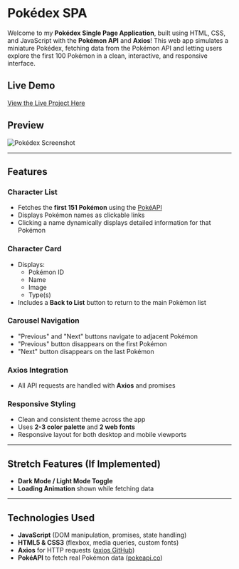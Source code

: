 # Pokédex SPA 

Welcome to my **Pokédex Single Page Application**, built using HTML, CSS, and JavaScript with the **Pokémon API** and **Axios**! This web app simulates a miniature Pokédex, fetching data from the Pokémon API and letting users explore the first 100 Pokémon in a clean, interactive, and responsive interface.

## Live Demo

[ View the Live Project Here](https://shiny-baklava-5cf38f.netlify.app/)

## Preview

![Pokédex Screenshot](banner-image-url.jpg)

---

## Features

###  Character List
- Fetches the **first 151 Pokémon** using the [PokéAPI](https://pokeapi.co/)
- Displays Pokémon names as clickable links
- Clicking a name dynamically displays detailed information for that Pokémon

### Character Card
- Displays:
  - Pokémon ID
  - Name
  - Image
  - Type(s)
- Includes a **Back to List** button to return to the main Pokémon list

###  Carousel Navigation
- "Previous" and "Next" buttons navigate to adjacent Pokémon
- "Previous" button disappears on the first Pokémon
- "Next" button disappears on the last Pokémon

###  Axios Integration
- All API requests are handled with **Axios** and promises

### Responsive Styling
- Clean and consistent theme across the app
- Uses **2-3 color palette** and **2 web fonts**
- Responsive layout for both desktop and mobile viewports

---

##  Stretch Features (If Implemented)

- **Dark Mode / Light Mode Toggle** 
- **Loading Animation** shown while fetching data 

---

##  Technologies Used

- **JavaScript** (DOM manipulation, promises, state handling)
- **HTML5 & CSS3** (flexbox, media queries, custom fonts)
- **Axios** for HTTP requests ([axios GitHub](https://github.com/axios/axios))
- **PokéAPI** to fetch real Pokémon data ([pokeapi.co](https://pokeapi.co/))

